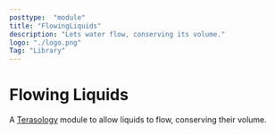 ```yaml
---
posttype:  "module"  
title: "FlowingLiquids"
description: "Lets water flow, conserving its volume."
logo: "./logo.png"
Tag: "Library"
---
```

# Flowing Liquids

A [Terasology](https://github.com/MovingBlocks/Terasology) module to allow liquids to flow, conserving their volume.
